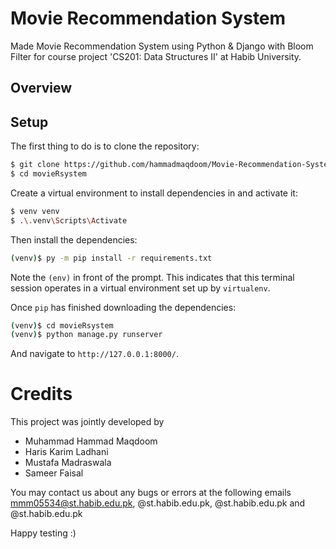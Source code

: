 # Movie Recommendation System

Made Movie Recommendation System using Python & Django with Bloom Filter for course project 'CS201: Data Structures II' at Habib University.

## Overview

## Setup

The first thing to do is to clone the repository:

```sh
$ git clone https://github.com/hammadmaqdoom/Movie-Recommendation-System.git
$ cd movieRsystem
```

Create a virtual environment to install dependencies in and activate it:

```sh
$ venv venv
$ .\.venv\Scripts\Activate
```

Then install the dependencies:

```sh
(venv)$ py -m pip install -r requirements.txt
```
Note the `(env)` in front of the prompt. This indicates that this terminal
session operates in a virtual environment set up by `virtualenv`.

Once `pip` has finished downloading the dependencies:
```sh
(venv)$ cd movieRsystem
(venv)$ python manage.py runserver
```
And navigate to `http://127.0.0.1:8000/`.

# Credits
This project was jointly developed by 
- Muhammad Hammad Maqdoom
- Haris Karim Ladhani
- Mustafa Madraswala
- Sameer Faisal

You may contact us about any bugs or errors at the following emails mmm05534@st.habib.edu.pk, @st.habib.edu.pk, @st.habib.edu.pk and @st.habib.edu.pk

Happy testing :)


